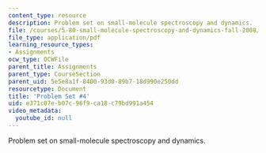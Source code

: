 ```yaml
---
content_type: resource
description: Problem set on small-molecule spectroscopy and dynamics.
file: /courses/5-80-small-molecule-spectroscopy-and-dynamics-fall-2008/e371c07eb07c96f9ca18c79bd991a454_ps4_1991.pdf
file_type: application/pdf
learning_resource_types:
- Assignments
ocw_type: OCWFile
parent_title: Assignments
parent_type: CourseSection
parent_uid: 5e5e8a1f-8400-93d0-89b7-18d990e250dd
resourcetype: Document
title: 'Problem Set #4'
uid: e371c07e-b07c-96f9-ca18-c79bd991a454
video_metadata:
  youtube_id: null
---
```

Problem set on small-molecule spectroscopy and dynamics.


